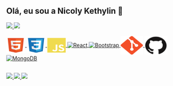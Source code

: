 ## Olá, eu sou a Nicoly Kethylin 👋

<div>
  <a href="https://github.com/nicolykethylin">
  <img height = "180em" src = "https://github-readme-stats.vercel.app/api?username=nicolykethylin&show_icons=true&theme=dracula&include_all_commits=true&count_private=true" /> 
  <img height = "180em" src = "https://github-readme-stats.vercel.app/api/top-langs/?username=nicolykethylin&layout=compact&langs_count=7&theme=dracula" />
</div>

<div style = "display: inline_block"> <br>
  <img align="center" alt="HTML" height="40" width="50" src="https://raw.githubusercontent.com/devicons/devicon/master/icons/html5/html5-original.svg">
  <img align="center" alt="CSS" height="40" width="50" src="https://raw.githubusercontent.com/devicons/devicon/master/icons/css3/css3-original.svg">
  <img align="center" alt="Js" height="40" width="50" src="https://raw.githubusercontent.com/devicons/devicon/master/icons/javascript/javascript-plain.svg">
  <img align="center"  alt="React" height="40" width="50"  src="https://cdn.jsdelivr.net/gh/devicons/devicon@latest/icons/react/react-original.svg" />   
  <img align="center" alt="Bootstrap" height="40" width="50" src="https://cdn.jsdelivr.net/gh/devicons/devicon@latest/icons/bootstrap/bootstrap-original-wordmark.svg" />
  <img align="center" alt="Git" height="50" width="60" src="https://raw.githubusercontent.com/devicons/devicon/master/icons/git/git-original.svg">
  <img align="center" alt="GitHub" height="50" width="60" src="https://raw.githubusercontent.com/devicons/devicon/master/icons/github/github-original.svg">
   <img align="center" alt="MongoDB" height="50" width="60" src="https://cdn.jsdelivr.net/gh/devicons/devicon@latest/icons/mongodb/mongodb-original.svg" />
                 
  ##

<div> 
 <a href = "mailto:kethylinswan@outlook.com">
    <img src="https://img.shields.io/badge/-Gmail-%23333?style=for-the-badge&logo=gmail&logoColor=white" target="_blank">
  </a>
  
  <a href="https://www.linkedin.com/in/nicoly-kethylin/" target="_blank">
    <img src="https://img.shields.io/badge/-LinkedIn-%230077B5?style=for-the-badge&logo=linkedin&logoColor=white" target="_blank">
  </a>
  
  <a href="https://www.instagram.com/nikethylin/" target="_blank">
    <img src="https://img.shields.io/badge/-Instagram-%23E4405F?style=for-the-badge&logo=instagram&logoColor=white" target="_blank">
  </a>

</div>
